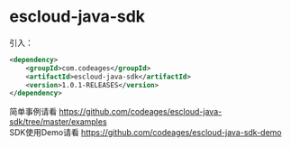 # escloud-java-sdk

引入：
```xml
<dependency>
    <groupId>com.codeages</groupId>
    <artifactId>escloud-java-sdk</artifactId>
    <version>1.0.1-RELEASES</version>
</dependency>
```
简单事例请看 https://github.com/codeages/escloud-java-sdk/tree/master/examples  
SDK使用Demo请看 https://github.com/codeages/escloud-java-sdk-demo

